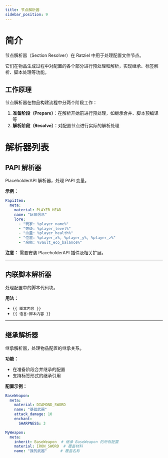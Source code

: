 ```yaml
---
title: 节点解析器
sidebar_position: 9
---
```


# 简介

节点解析器（Section Resolver）在 Ratziel 中用于处理配置文件节点。

它们在物品生成过程中对配置的各个部分进行预处理和解析，实现继承、标签解析、脚本处理等功能。

## 工作原理

节点解析器在物品构建流程中分两个阶段工作：

1. **准备阶段（Prepare）**：在解析开始前进行预处理，如继承合并、脚本预编译等
2. **解析阶段（Resolve）**：对配置节点进行实际的解析处理

# 解析器列表

## PAPI 解析器

PlaceholderAPI 解析器，处理 PAPI 变量。

**示例：**
```yaml
PapiItem:
  meta:
    material: PLAYER_HEAD
    name: "玩家信息"
    lore:
      - "玩家: %player_name%"
      - "等级: %player_level%"
      - "血量: %player_health%"
      - "位置: %player_x%, %player_y%, %player_z%"
      - "余额: %vault_eco_balance%"
```

**注意：** 需要安装 PlaceholderAPI 插件及相关扩展。

---

## 内联脚本解析器

处理配置中的脚本代码块。

**用法：**
- `{{ 脚本内容 }}`
- `{{ 语言:脚本内容 }}`

---

## 继承解析器

继承解析器，处理物品配置的继承关系。

**功能：**
- 在准备阶段合并继承的配置
- 支持标签形式的继承引用

**配置示例：**
```yaml
BaseWeapon:
  meta:
    material: DIAMOND_SWORD
    name: "基础武器"
    attack_damage: 10
    enchant:
      SHARPNESS: 3

MyWeapon:
  meta:
    inherit: BaseWeapon  # 继承 BaseWeapon 的所有配置
    material: IRON_SWORD  # 覆盖材料
    name: "我的武器"      # 覆盖名称
```
